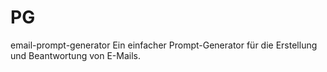 # PG
email-prompt-generator
Ein einfacher Prompt-Generator für die Erstellung und Beantwortung von E-Mails.
